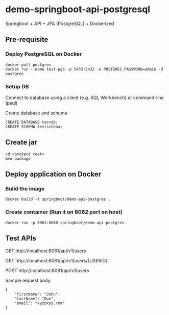 # demo-springboot-api-postgresql
Springboot + API + JPA (PostgreSQL) + Dockerized

## Pre-requisite 
### Deploy PostgreSQL on Docker
```
docker pull postgres
docker run --name test-pge -p 5433:5432 -e POSTGRES_PASSWORD=admin -d postgres
```

### Setup DB
Connect to database using a client (e.g. SQL Workbench) or command-line (psql)

Create database and schema

```
CREATE DATABASE testdb;
CREATE SCHEMA testschema;
```

## Create jar
```
cd <project root>
mvn package
```

## Deploy application on Docker
### Build the image
```
docker build -t springboot/demo-api-postgres .
```

### Create container (Run it on 8082 port on host)
```
docker run -p 8081:8080 springboot/demo-api-postgres
```

## Test APIs
GET http://localhost:8081/api/v1/users

GET http://localhost:8081/api/v1/users/{USERID}

POST http://localhost:8081/api/v1/users

Sample request body:
```
{
	"firstName": "John",
	"lastName": "Doe",
	"email": "xyz@xyz.com"
}
```